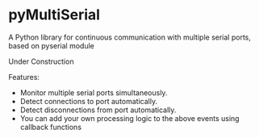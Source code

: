 # pyMultiSerial
A Python library for continuous communication with multiple serial ports, based on pyserial module

Under Construction

Features: 
- Monitor multiple serial ports simultaneously.
- Detect connections to port automatically.
- Detect disconnections from port automatically. 
- You can add your own processing logic to the above events using callback functions 
